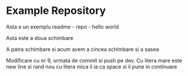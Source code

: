 # Example Repository
Asta e un exemplu readme - repo - hello world

Asta este a doua schimbare

A patra schimbare
si acum avem a cincea schimbare
si a sasea

Modificare cu nr 9, urmata de commit si push pe dev.
Cu litera mare este new line si rand nou cu litera mica il ia ca space si il pune in continuare
